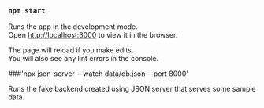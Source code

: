 

### `npm start`

Runs the app in the development mode.\
Open [http://localhost:3000](http://localhost:3000) to view it in the browser.

The page will reload if you make edits.\
You will also see any lint errors in the console.

###'npx json-server --watch data/db.json --port 8000'

Runs the fake backend created using JSON server that serves some sample data.

